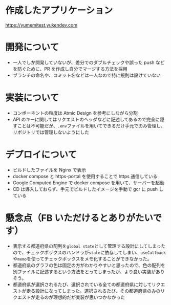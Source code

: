 # 作成したアプリケーション

https://yumemitest.yukendev.com

# 開発について

- 一人でしか開発していないが、差分でのダブルチェックや誤った push などを防ぐために、PR を作成し自分でマージする方法を採用
- ブランチの命名や、コミット名などは一人なので特に規則は設けていない

# 実装について

- コンポーネントの粒度は Atmic Design を参考にしながら分割
- API のキーに関してはリクエストのヘッダなどに記述してあるので完全に隠すことは不可能だが、`.env`ファイルを用いてできるだけ手元でのみ管理し、リポジトリでは管理しないようにした

# デプロイについて

- ビルドしたファイルを Nginx で表示
- docker compose と https-portal を使用することで https 通信している
- Google Computed Engine で docker compose を用いて、サーバーを起動
- CD は導入しておらず、手元でビルドしたイメージを手動で gcr に push している

# 懸念点（FB いただけるとありがたいです）

- 表示する都道府県の配列を`global state`として管理する設計にしてしまったので、チェックボックスのハンドラが`state`に依存してしまい、`useCallback`や`memo`を使ってチェックボックスをメモ化することができなかった。
- 都道府県のグラフの色は固定の方がわかりやすいと思ったので、色の配列を別ファイルに記述するという方法をとってしまったが、より良い実装がありそう。
- 都道府県が選択されるたび、選択されている全ての都道府県に対してリクエストが走る設計になってしまった。選択されるたび、その都道府県のみのリクエストが走るのが理想的だが実装が思いつかなかった
